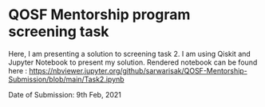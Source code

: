 # QOSF Mentorship program screening task
Here, I am presenting a solution to screening task 2. I am using Qiskit and Jupyter Notebook to present my solution.
Rendered notebook can be found here : https://nbviewer.jupyter.org/github/sarwarisak/QOSF-Mentorship-Submission/blob/main/Task2.ipynb

Date of Submission: 9th Feb, 2021
